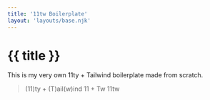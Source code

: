 ```yaml
---
title: '11tw Boilerplate'
layout: 'layouts/base.njk'
---
```


# {{ title }}

This is my very own 11ty + Tailwind boilerplate made from scratch.

> (11)ty + (T)ail(w)ind
> 11 + Tw
> 11tw
